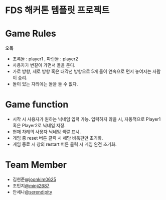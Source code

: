 # FDS 해커톤 템플릿 프로젝트

# Game Rules

오목

- 초록돌 : player1 , 파란돌 : player2
- 사용자가 번갈아 가면서 돌을 둔다.
- 가로 방향, 세로 방향 혹은 대각선 방향으로 5개 돌이 연속으로 먼저 놓여지는 사람이 승리.
- 돌이 있는 자리에는 돌을 둘 수 없다.


# Game function

- 시작 시 사용자가 원하는 닉네임 입력 가능. 입력하지 않을 시, 자동적으로 Player1 혹은 Player2로 닉네임 지정.
- 현재 차례의 사용자 닉네임 색깔 표시.
- 게임 중 reset 버튼 클릭 시 해당 바둑판만 초기화.
- 게임 종료 시 창의 restart 버튼 클릭 시 게임 완전 초기화.

# Team Member

- 김현준[@joonkim0625]("https://github.com/joonkim0625")
- 조민지[@minji2687]("https://github.com/minji2687")
- 안세나[@serendipity]("https://github.com/sena-a")

